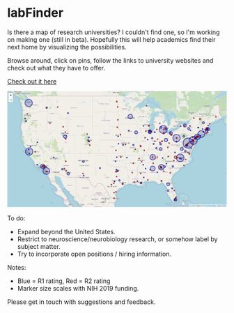 # labFinder
 
Is there a map of research universities? I couldn't find one, so I'm working on making one (still in beta). Hopefully this will help academics find their next home by visualizing the possibilities.

Browse around, click on pins, follow the links to university websites and check out what they have to offer.

<a href="http://brkanter.com/USA_map.html" target="_blank">Check out it here</a>

![Image](https://github.com/brkanter/labFinder/blob/master/screenshot.PNG)

To do:
  * Expand beyond the United States.
  * Restrict to neuroscience/neurobiology research, or somehow label by subject matter.
  * Try to incorporate open positions / hiring information.

Notes:
  * Blue = R1 rating, Red = R2 rating
  * Marker size scales with NIH 2019 funding.

Please get in touch with suggestions and feedback.